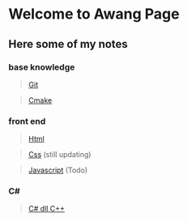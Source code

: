 # Welcome to Awang Page

## Here some of my notes

### base knowledge

> [Git](Notes/git.md)

> [Cmake](Notes/cmake.md)

### front end

> [Html](Notes/html.md)

> [Css](Notes/css.md) (still updating)

> [Javascript](Notes/javascript.md) (Todo)

### C#

> [C# dll C++](Notes/C%23dll.md)